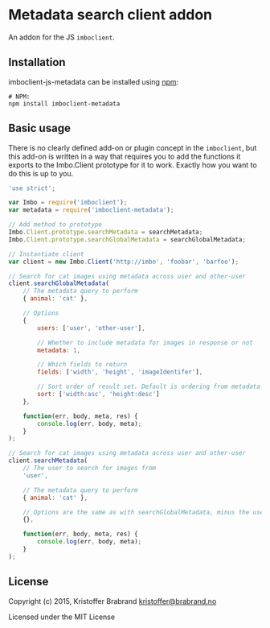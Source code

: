 # Metadata search client addon
An addon for the JS `imboclient`.

## Installation
imboclient-js-metadata can be installed using [npm](https://npmjs.org/):

```
# NPM:
npm install imboclient-metadata
```

## Basic usage
There is no clearly defined add-on or plugin concept in the `imboclient`, but this add-on is written in a way that requires you to add the functions it exports to the Imbo.Client prototype for it to work. Exactly how you want to do this is up to you.

```javascript
'use strict';

var Imbo = require('imboclient');
var metadata = require('imboclient-metadata');

// Add method to prototype
Imbo.Client.prototype.searchMetadata = searchMetadata;
Imbo.Client.prototype.searchGlobalMetadata = searchGlobalMetadata;

// Instantiate client
var client = new Imbo.Client('http://imbo', 'foobar', 'barfoo');

// Search for cat images using metadata across user and other-user
client.searchGlobalMetadata(
    // The metadata query to perform
    { animal: 'cat' },

    // Options
    {
        users: ['user', 'other-user'],

        // Whether to include metadata for images in response or not
        metadata: 1,

        // Which fields to return
        fields: ['width', 'height', 'imageIdentifer'],

        // Sort order of result set. Default is ordering from metadata backend
        sort: ['width:asc', 'height:desc']
    },

    function(err, body, meta, res) {
        console.log(err, body, meta);
    }
);

// Search for cat images using metadata across user and other-user
client.searchMetadata(
    // The user to search for images from
    'user',

    // The metadata query to perform
    { animal: 'cat' },

    // Options are the same as with searchGlobalMetadata, minus the users option
    {},

    function(err, body, meta, res) {
        console.log(err, body, meta);
    }
);
```

## License
Copyright (c) 2015, Kristoffer Brabrand <kristoffer@brabrand.no>

Licensed under the MIT License
